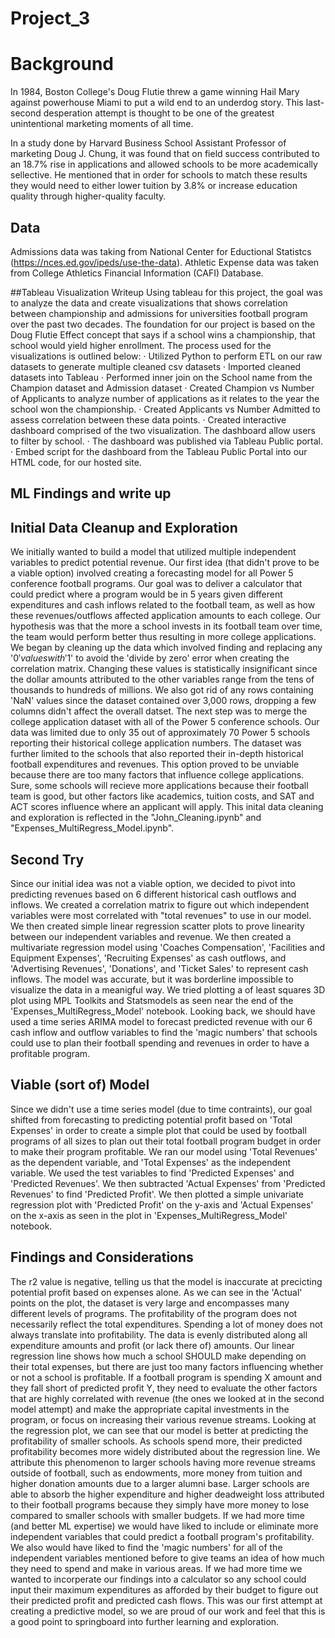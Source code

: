 # Project_3

# Background 
In 1984, Boston College's Doug Flutie threw a game winning Hail Mary against powerhouse Miami to put a wild end to an underdog story. This last- second desperation attempt is thought to be one of the greatest unintentional marketing moments of all time.

In a study done by Harvard Business School Assistant Professor of marketing Doug J. Chung, it was found that on field success contributed to an 18.7% rise in applications and allowed schools to be more academically sellective. He mentioned that in order for schools to match these results they would need to either lower tuition by 3.8% or increase education quality through higher-quality faculty.


## Data 
Admissions data was taking from National Center for Eductional Statistcs (https://nces.ed.gov/ipeds/use-the-data). Athletic Expense data was taken from College Athletics Financial Information (CAFI) Database. 

##Tableau Visualization Writeup
Using tableau for this project, the goal  was to analyze the data and create visualizations that shows correlation between championship and admissions for universities football program over the past two decades. The foundation for our project is based on the Doug Flutie Effect concept that says if a school wins a championship, that school would yield higher enrollment.  The process used for the visualizations is outlined below: 
·      Utilized Python to perform ETL on our raw datasets to generate multiple cleaned csv datasets
·      Imported cleaned datasets into Tableau
·      Performed inner join on the School name from the Champion dataset and Admission dataset 
·      Created Champion vs Number of Applicants to analyze number of applications as it relates to the year the school won the championship. 
·      Created Applicants vs Number Admitted to assess correlation between these data points. 
·      Created interactive dashboard comprised of the two visualization.  The dashboard allow users to filter by school.
·      The dashboard was published via Tableau Public portal. 
·      Embed script for the dashboard from the Tableau Public Portal into our HTML code, for our hosted site.

## ML Findings and write up 

## Initial Data Cleanup and Exploration
We initially wanted to build a model that utilized multiple independent variables to predict potential revenue. Our first idea (that didn't prove to be a viable option) involved creating a forecasting model for all Power 5 conference football programs. Our goal was to deliver a calculator that could predict where a program would be in 5 years given different expenditures and cash inflows related to the football team, as well as how these revenues/outflows affected application amounts to each college. Our hypothesis was that the more a school invests in its football team over time, the team would perform better thus resulting in more college applications. We began by cleaning up the data which involved finding and replacing any '$0' values with '$1' to avoid the 'divide by zero' error when creating the correlation matrix. Changing these values is statistically insignificant since the dollar amounts attributed to the other variables range from the tens of thousands to hundreds of millions. We also got rid of any rows containing  'NaN' values since the dataset contained over 3,000 rows, dropping a few columns didn't affect the overall datset. The next step was to merge the college application dataset with all of the Power 5 conference schools. Our data was limited due to only 35 out of approximately 70 Power 5 schools reporting their historical college application numbers. The dataset was further limited to the schools that also reported their in-depth historical football expenditures and revenues. This option proved to be unviable because there are too many factors that influence college applications. Sure, some schools will recieve more applications because their football team is good, but other factors like academics, tuition costs, and SAT and ACT scores influence where an applicant will apply. This inital data cleaning and exploration is reflected in the "John_Cleaning.ipynb" and "Expenses_MultiRegress_Model.ipynb".

## Second Try
Since our initial idea was not a viable option, we decided to pivot into predicting revenues based on 6 different historical cash outflows and inflows. We created a correlation matrix to figure out which independent variables were most correlated with "total revenues" to use in our model. We then created simple linear regression scatter plots to prove linearity between our independent variables and revenue. We then created a multivariate regression model using 'Coaches Compensation', 'Facilities and Equipment Expenses', 'Recruiting Expenses' as cash outflows, and 'Advertising Revenues', 'Donations', and 'Ticket Sales' to represent cash inflows. The model was accurate, but it was borderline impossible to visualize the data in a meanigful way. We tried plotting a of least squares 3D plot using MPL Toolkits and Statsmodels as seen near the end of the 'Expenses_MultiRegress_Model' notebook. Looking back, we should have used a time series ARIMA model to forecast predicted revenue with our 6 cash inflow and outflow variables to find the 'magic numbers' that schools could use to plan their football spending and revenues in order to have a profitable program. 

## Viable (sort of) Model
Since we didn't use a time series model (due to time contraints), our goal shifted from forecasting to predicting potential profit based on 'Total Expenses' in order to create a simple plot that could be used by football programs of all sizes to plan out their total football program budget in order to make their program profitable. We ran our model using 'Total Revenues' as the dependent variable, and 'Total Expenses' as the independent variable. We used the test variables to find 'Predicted Expenses' and 'Predicted Revenues'. We then subtracted 'Actual Expenses' from 'Predicted Revenues' to find 'Predicted Profit'. We then plotted a simple univariate regression plot with 'Predicted Profit' on the y-axis and 'Actual Expenses' on the x-axis as seen in the plot in 'Expenses_MultiRegress_Model' notebook. 

## Findings and Considerations
The r2 value is negative, telling us that the model is inaccurate at precicting potential profit based on expenses alone. As we can see in the 'Actual' points on the plot, the dataset is very large and encompasses many different levels of programs. The profitability of the program does not necessarily reflect the total expenditures. Spending a lot of money does not always translate into profitability. The data is evenly distributed along all expenditure amounts and profit (or lack there of) amounts. Our linear regression line shows how much a school SHOULD make depending on their total expenses, but there are just too many factors influencing whether or not a school is profitable. If a football program is spending X amount and they fall short of predicted profit Y, they need to evaluate the other factors that are highly correlated with revenue (the ones we looked at in the second model attempt) and make the appropriate capital investments in the program, or focus on increasing their various revenue streams. Looking at the regression plot, we can see that our model is better at predicting the profitability of smaller schools. As schools spend more, their predicted profitability becomes more widely distributed about the regression line. We attribute this phenomenon to larger schools having more revenue streams outside of football, such as endowments, more money from tuition and higher donation amounts due to a larger alumni base. Larger schools are able to absorb the higher expenditure and higher deadweight loss attributed to their football programs because they simply have more money to lose compared to smaller schools with smaller budgets. If we had more time (and better ML expertise) we would have liked to include or eliminate more independent variables that could predict a football program's profitability. We also would have liked to find the 'magic numbers' for all of the independent variables mentioned before to give teams an idea of how much they need to spend and make in various areas. If we had more time we wanted to incorperate our findings into a calculator so any school could input their maximum expenditures as afforded by their budget to figure out their predicted profit and predicted cash flows. This was our first attempt at creating a predictive model, so we are proud of our work and feel that this is a good point to springboard into further learning and exploration. 
